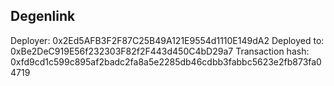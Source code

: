 ## Degenlink

Deployer: 0x2Ed5AFB3F2F87C25B49A121E9554d1110E149dA2
Deployed to: 0xBe2DeC919E56f232303F82f2F443d450C4bD29a7
Transaction hash: 0xfd9cd1c599c895af2badc2fa8a5e2285db46cdbb3fabbc5623e2fb873fa04719
